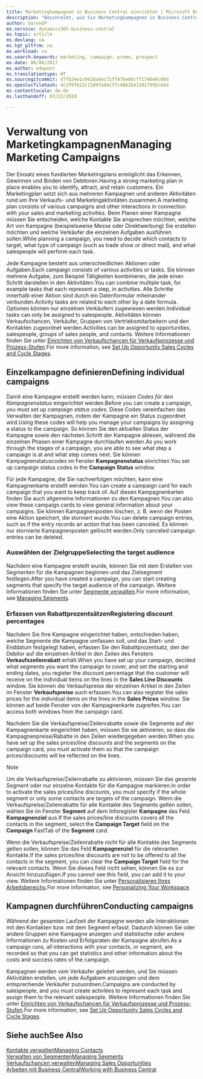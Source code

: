 ```yaml
---
title: Marketingkampagnen in Business Central einrichten | Microsoft Docs
description: "Beschreibt, wie Sie Marketingkampagnen in Business Central einrichten und ausführen, um potenzielle Kunden zu identifizieren und Kunden zu behalten."
author: SorenGP
ms.service: dynamics365-business-central
ms.topic: article
ms.devlang: na
ms.tgt_pltfrm: na
ms.workload: na
ms.search.keywords: marketing, campaign, promo, prospect
ms.date: 06/06/2017
ms.author: edupont
ms.translationtype: HT
ms.sourcegitcommit: d7fb34e1c9428a64c71ff47be8bcff174649c00d
ms.openlocfilehash: 4c3f0f612c13d9fe84cffc4862641301795bcebd
ms.contentlocale: de-de
ms.lasthandoff: 03/22/2018

---
```

# <a name="managing-marketing-campaigns"></a><span data-ttu-id="0c06a-103">Verwaltung von Marketingkampagnen</span><span class="sxs-lookup"><span data-stu-id="0c06a-103">Managing Marketing Campaigns</span></span>
<span data-ttu-id="0c06a-104">Der Einsatz eines fundierten Marketingplans ermöglicht das Erkennen, Gewinnen und Binden von Debitoren.</span><span class="sxs-lookup"><span data-stu-id="0c06a-104">Having a strong marketing plan in place enables you to identify, attract, and retain customers.</span></span> <span data-ttu-id="0c06a-105">Ein Marketingplan setzt sich aus mehreren Kampagnen und anderen Aktivitäten rund um Ihre Verkaufs- und Marketingaktivitäten zusammen.</span><span class="sxs-lookup"><span data-stu-id="0c06a-105">A marketing plan consists of various campaigns and other interactions in connection with your sales and marketing activities.</span></span> <span data-ttu-id="0c06a-106">Beim Planen einer Kampagne müssen Sie entscheiden, welche Kontakte Sie ansprechen möchten, welche Art von Kampagne (beispielsweise Messe oder Direktwerbung) Sie erstellen möchten und welche Verkäufer die einzelnen Aufgaben ausführen sollen.</span><span class="sxs-lookup"><span data-stu-id="0c06a-106">While planning a campaign, you need to decide which contacts to target, what type of campaign (such as trade show or direct mail), and what salespeople will perform each task.</span></span>

<span data-ttu-id="0c06a-107">Jede Kampagne besteht aus unterschiedlichen Aktionen oder Aufgaben.</span><span class="sxs-lookup"><span data-stu-id="0c06a-107">Each campaign consists of various activities or tasks.</span></span> <span data-ttu-id="0c06a-108">Sie können mehrere Aufgabe, zum Beispiel Tätigkeiten kombinieren, die jede einen Schritt darstellen in den Aktivitäten.</span><span class="sxs-lookup"><span data-stu-id="0c06a-108">You can combine multiple task, for example tasks that each represent a step, in activities.</span></span> <span data-ttu-id="0c06a-109">Alle Schritte innerhalb einer Aktion sind durch ein Datenformular miteinander verbunden.</span><span class="sxs-lookup"><span data-stu-id="0c06a-109">Activity tasks are related to each other by a date formula.</span></span> <span data-ttu-id="0c06a-110">Optionen können nur einzelnen Verkäufern zugewiesen werden.</span><span class="sxs-lookup"><span data-stu-id="0c06a-110">Individual tasks can only be assigned to salespeople.</span></span> <span data-ttu-id="0c06a-111">Aktivitäten können Verkaufschancen, Verkäufer, Gruppen von Vertriebsmitarbeitern und den Kontakten zugeordnet werden.</span><span class="sxs-lookup"><span data-stu-id="0c06a-111">Activities can be assigned to opportunities, salespeople, groups of sales people, and contacts.</span></span> <span data-ttu-id="0c06a-112">Weitere Informationen finden Sie unter [Einrichten von Verkaufschancen für Verkaufsprozesse und Prozess-Stufen](marketing-how-setup-opportunity-sales-cycles-stages.md).</span><span class="sxs-lookup"><span data-stu-id="0c06a-112">For more information, see [Set Up Opportunity Sales Cycles and Cycle Stages](marketing-how-setup-opportunity-sales-cycles-stages.md).</span></span>

## <a name="defining-individual-campaigns"></a><span data-ttu-id="0c06a-113">Einzelkampagne definieren</span><span class="sxs-lookup"><span data-stu-id="0c06a-113">Defining individual campaigns</span></span>
<span data-ttu-id="0c06a-114">Damit eine Kampagne erstellt werden kann, müssen *Codes für den Kampagnenstatus* eingerichtet werden.</span><span class="sxs-lookup"><span data-stu-id="0c06a-114">Before you can create a campaign, you must set up *campaign status codes*.</span></span> <span data-ttu-id="0c06a-115">Diese Codes vereinfachen das Verwalten der Kampagnen, indem der Kampagne ein Status zugeordnet wird.</span><span class="sxs-lookup"><span data-stu-id="0c06a-115">Using these codes will help you manage your campaigns by assigning a status to the campaign.</span></span> <span data-ttu-id="0c06a-116">So können Sie den aktuellen Status der Kampagne sowie den nächsten Schritt der Kampagne ablesen, während die einzelnen Phasen einer Kampagne durchlaufen werden.</span><span class="sxs-lookup"><span data-stu-id="0c06a-116">As you work through the stages of a campaign, you are able to see what step a campaign is at and what step comes next.</span></span> <span data-ttu-id="0c06a-117">Sie können Kampagnenstatuscodes im Fenster **Kampagnenstatus** einrichten.</span><span class="sxs-lookup"><span data-stu-id="0c06a-117">You set up campaign status codes in the **Campaign Status** window.</span></span>

<span data-ttu-id="0c06a-118">Für jede Kampagne, die Sie nachverfolgen möchten, kann eine Kampagnenkarte erstellt werden.</span><span class="sxs-lookup"><span data-stu-id="0c06a-118">You can create a campaign card for each campaign that you want to keep track of.</span></span> <span data-ttu-id="0c06a-119">Auf diesen Kampagnenkarten finden Sie auch allgemeine Informationen zu den Kampagnen.</span><span class="sxs-lookup"><span data-stu-id="0c06a-119">You can also view these campaign cards to view general information about your campaigns.</span></span>
<span data-ttu-id="0c06a-120">Sie können Kampagnenposten löschen, z. B. wenn der Posten eine Aktion speichert, die storniert wurde.</span><span class="sxs-lookup"><span data-stu-id="0c06a-120">You can delete campaign entries, such as if the entry records an action that has been canceled.</span></span> <span data-ttu-id="0c06a-121">Es können nur stornierte Kampagnenposten gelöscht werden.</span><span class="sxs-lookup"><span data-stu-id="0c06a-121">Only canceled campaign entries can be deleted.</span></span>

### <a name="selecting-the-target-audience"></a><span data-ttu-id="0c06a-122">Auswählen der Zielgruppe</span><span class="sxs-lookup"><span data-stu-id="0c06a-122">Selecting the target audience</span></span>
<span data-ttu-id="0c06a-123">Nachdem eine Kampagne erstellt wurde, können Sie mit dem Erstellen von Segmenten für die Kampagnen beginnen und das Zielsegment festlegen.</span><span class="sxs-lookup"><span data-stu-id="0c06a-123">After you have created a campaign, you can start creating segments that specify the target audience of the campaign.</span></span> <span data-ttu-id="0c06a-124">Weitere Informationen finden Sie unter [Segmente verwalten](marketing-segments.md).</span><span class="sxs-lookup"><span data-stu-id="0c06a-124">For more information, see [Managing Segments](marketing-segments.md).</span></span>

### <a name="registering-discount-percentages"></a><span data-ttu-id="0c06a-125">Erfassen von Rabattprozentsätzen</span><span class="sxs-lookup"><span data-stu-id="0c06a-125">Registering discount percentages</span></span>
<span data-ttu-id="0c06a-126">Nachdem Sie Ihre Kampagne eingerichtet haben, entschieden haben, welche Segmente die Kampagne umfassen soll, und das Start- und Enddatum festgelegt haben, erfassen Sie den Rabattprozentsatz, den der Debitor auf die einzelnen Artikel in den Zeilen des Fensters **Verkaufszeilenrabatt** erhält.</span><span class="sxs-lookup"><span data-stu-id="0c06a-126">When you have set up your campaign, decided what segments you want the campaign to cover, and set the starting and ending dates, you register the discount percentage that the customer will receive on the individual items on the lines in the **Sales Line Discounts** window.</span></span> <span data-ttu-id="0c06a-127">Sie können die Verkaufspreise der einzelnen Artikel in den Zeilen im Fenster **Verkaufspreise** auch erfassen.</span><span class="sxs-lookup"><span data-stu-id="0c06a-127">You can also register the sales prices for the individual items on the lines in the **Sales Prices** window.</span></span> <span data-ttu-id="0c06a-128">Sie können auf beide Fenster von der Kampagnenkarte zugreifen.</span><span class="sxs-lookup"><span data-stu-id="0c06a-128">You can access both windows from the campaign card.</span></span>

 <span data-ttu-id="0c06a-129">Nachdem Sie die Verkaufspreise/Zeilenrabatte sowie die Segmente auf der Kampagnenkarte eingerichtet haben, müssen Sie sie aktivieren, so dass die Kampagnenpreise/Rabatte in den Zeilen wiedergegeben werden.</span><span class="sxs-lookup"><span data-stu-id="0c06a-129">When you have set up the sales prices/line discounts and the segments on the campaign card, you must activate them so that the campaign prices/discounts will be reflected on the lines.</span></span>

> [!NOTE]  
>   <span data-ttu-id="0c06a-130">Um die Verkaufspreise/Zeilenrabatte zu aktivieren, müssen Sie das gesamte Segment oder nur einzelne Kontakte für die Kampagne markieren.</span><span class="sxs-lookup"><span data-stu-id="0c06a-130">In order to activate the sales prices/line discounts, you must specify if the whole segment or only some contacts are targets of the campaign.</span></span> <span data-ttu-id="0c06a-131">Wenn die Verkaufspreise/Zeilenrabatte für alle Kontakte des Segments gelten sollen, wählen Sie im Fenster **Segment** auf dem Inforegister **Kampagne** das Feld **Kampagnenziel** aus.</span><span class="sxs-lookup"><span data-stu-id="0c06a-131">If the sales prices/line discounts covers all the contacts in the segment, select the **Campaign Target** field on the **Campaign** FastTab of the **Segment** card.</span></span>

<span data-ttu-id="0c06a-132">Wenn die Verkaufspreise/Zeilenrabatte nicht für alle Kontakte des Segments gelten sollen, können Sie das Feld **Kampagnenziel** für die relevanten Kontakte.</span><span class="sxs-lookup"><span data-stu-id="0c06a-132">If the sales prices/line discounts are not to be offered to all the contacts in the segment, you can clear the **Campaign Target** field for the relevant contacts.</span></span> <span data-ttu-id="0c06a-133">Wenn Sie dieses Feld nicht sehen, können Sie es zur Ansicht hinzuzufügen.</span><span class="sxs-lookup"><span data-stu-id="0c06a-133">If you cannot see this field, you can add it to your view.</span></span> <span data-ttu-id="0c06a-134">Weitere Informationen finden Sie unter [Personalisieren Ihres Arbeitsbereichs](ui-personalization-user.md).</span><span class="sxs-lookup"><span data-stu-id="0c06a-134">For more information, see [Personalizing Your Workspace](ui-personalization-user.md).</span></span>

## <a name="conducting-campaigns"></a><span data-ttu-id="0c06a-135">Kampagnen durchführen</span><span class="sxs-lookup"><span data-stu-id="0c06a-135">Conducting campaigns</span></span>
<span data-ttu-id="0c06a-136">Während der gesamten Laufzeit der Kampagne werden alle Interaktionen mit den Kontakten bzw. mit dem Segment erfasst. Dadurch können Sie oder andere Gruppen eine Kampagne anzeigen und statistische oder andere Informationen zu Kosten und Erfolgsraten der Kampagne abrufen.</span><span class="sxs-lookup"><span data-stu-id="0c06a-136">As a campaign runs, all interactions with your contacts, or segment, are recorded so that you can get statistics and other information about the costs and success rates of the campaign.</span></span>

<span data-ttu-id="0c06a-137">Kampagnen werden vom Verkäufer geleitet werden, und Sie müssen Aktivitäten erstellen, um jede Aufgabem anzuzeigen und dem entsprechende Verkäufer zuzuordnen.</span><span class="sxs-lookup"><span data-stu-id="0c06a-137">Campaigns are conducted by salespeople, and you must create activities to represent each task and assign them to the relevant salespeople.</span></span> <span data-ttu-id="0c06a-138">Weitere Informationen finden Sie unter [Einrichten von Verkaufschancen für Verkaufsprozesse und Prozess-Stufen](marketing-how-setup-opportunity-sales-cycles-stages.md).</span><span class="sxs-lookup"><span data-stu-id="0c06a-138">For more information, see [Set Up Opportunity Sales Cycles and Cycle Stages](marketing-how-setup-opportunity-sales-cycles-stages.md).</span></span>

## <a name="see-also"></a><span data-ttu-id="0c06a-139">Siehe auch</span><span class="sxs-lookup"><span data-stu-id="0c06a-139">See Also</span></span>
[<span data-ttu-id="0c06a-140">Kontakte verwalten</span><span class="sxs-lookup"><span data-stu-id="0c06a-140">Managing Contacts</span></span>](marketing-contacts.md)  
[<span data-ttu-id="0c06a-141">Verwalten von Segmenten</span><span class="sxs-lookup"><span data-stu-id="0c06a-141">Managing Segments</span></span>](marketing-segments.md)  
[<span data-ttu-id="0c06a-142">Verkaufschancen verwalten</span><span class="sxs-lookup"><span data-stu-id="0c06a-142">Managing Sales Opportunities</span></span>](marketing-manage-sales-opportunities.md)  
[<span data-ttu-id="0c06a-143">Arbeiten mit  Business Central</span><span class="sxs-lookup"><span data-stu-id="0c06a-143">Working with Business Central</span></span>](ui-work-product.md)  

